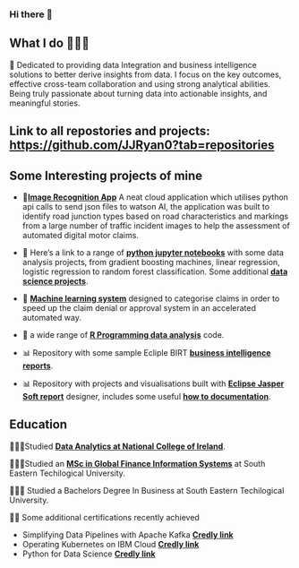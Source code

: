 ### Hi there 👋



## What I do 👨🏻‍💻

🔭 Dedicated to providing data Integration and business intelligence solutions to better derive insights from data. I focus on the key outcomes, effective cross-team collaboration and using strong analytical abilities. Being truly passionate about turning data into actionable insights, and meaningful stories. 

## Link to all repostories and projects: https://github.com/JJRyan0?tab=repositories

## Some Interesting projects of mine
- 🤖[**Image Recognition App**](https://github.com/JJRyan0/ibm-watson-visual-recognition-system-identifying-junction-types) A neat cloud application which utilises python api calls to send json files to watson AI, the application was built to identify road junction types based on road characteristics and markings from a large number of traffic incident images to help the assessment of automated digital motor claims.

- 🐍 Here’s a link to a range of [**python jupyter notebooks**](https://github.com/JJRyan0/john-python-jupyter-notebooks) with some data analysis projects, from gradient boosting machines, linear regression, logistic regression to random forest classification. Some additional [**data science projects**](https://gist.github.com/JJRyan0).

- 🧠 [**Machine learning system**](https://gist.github.com/JJRyan0/0625271b52cf2ac5cfbffa79f1ab471f) designed to categorise claims in order to speed up the claim denial or approval system in an accelerated automated way.

- 👾 a wide range of [**R Programming data analysis**](https://github.com/JJRyan0/code-R-notebooks-Rshiny-apps) code.

- 📊 Repository with some sample Ecliple BIRT [**business intelligence reports**](https://github.com/JJRyan0/eclipse-birt-report).
- 📊 Repository with projects and visualisations built with [**Eclipse Jasper Soft report**](https://github.com/JJRyan0/jasper-soft-reports) designer, includes some useful [**how to documentation**](https://github.com/JJRyan0/jasper-soft-reports/tree/main/How%20to%20documents).

## Education

👨🏻‍🎓Studied [**Data Analytics at National College of Ireland**](http://courses.ncirl.ie/index.cfm/page/course/courseId/2372).

👨🏻‍🎓Studied an [**MSc in Global Finance Information Systems**](https://www.wit.ie/schools/business/school_of_business/msc_in_gfis) at South Eastern Techilogical University.

👨🏻‍🎓 Studied a Bachelors Degree In Business at South Eastern Techilogical University.

👏🏻 Some additional certifications recently achieved 
- Simplifying Data Pipelines with Apache Kafka [**Credly link**](https://www.credly.com/badges/105fd5cb-1750-4690-ab75-86aaf63de1e3/linked_in)
- Operating Kubernetes on IBM Cloud [**Credly link**](https://www.credly.com/badges/a0d091ab-123b-435a-b48c-82cf2d8bc9a4/linked_in)
- Python for Data Science [**Credly link**](https://www.credly.com/badges/c79e4eb4-7871-4889-a4eb-bbddcf12d3ba/linked_in)

